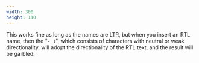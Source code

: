 ```yaml
---
width: 300
height: 110
---
```

This works fine as long as the names are LTR, but when you insert an RTL
name, then the "`- 1`", which consists of characters with neutral or
weak directionality, will adopt the directionality of the RTL text, and
the result will be garbled:
